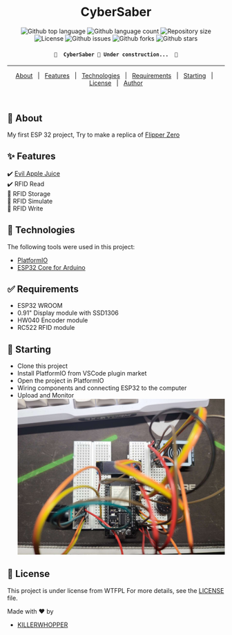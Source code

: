 <!-- <div align="center" id="top"> 
  <img src="./.github/app.gif" alt="CyberSaber" />

  &#xa0; -->

<!-- <a href="https://cybersaber.netlify.app">Demo</a> -->

</div>

<h1 align="center">CyberSaber</h1>

<p align="center">
<img alt="Github top language" src="https://img.shields.io/github/languages/top/KILLERWHOPPER/cybersaber?color=56BEB8">
<img alt="Github language count" src="https://img.shields.io/github/languages/count/KILLERWHOPPER/cybersaber?color=56BEB8">
<img alt="Repository size" src="https://img.shields.io/github/repo-size/KILLERWHOPPER/cybersaber?color=56BEB8">
<img alt="License" src="https://img.shields.io/github/license/KILLERWHOPPER/cybersaber?color=56BEB8">
<img alt="Github issues" src="https://img.shields.io/github/issues/KILLERWHOPPER/cybersaber?color=56BEB8">
<img alt="Github forks" src="https://img.shields.io/github/forks/KILLERWHOPPER/cybersaber?color=56BEB8">
<img alt="Github stars" src="https://img.shields.io/github/stars/KILLERWHOPPER/cybersaber?color=56BEB8">

</p>

<h4 align="center"> 
	
	🚧  CyberSaber 🚀 Under construction...  🚧
</h4> 

<hr>
<p align="center">
  <a href="#-about">About</a>   |   
  <a href="#-features">Features</a>   |  
  <a href="#-technologies">Technologies</a>   |  
  <a href="#-requirements">Requirements</a>   |  
  <a href="#-starting">Starting</a>   |  
  <a href="#-license" target="_blank">License</a>   |  
  <a href="https://github.com/KILLERWHOPPER" target="_blank">Author</a>
</p>

<br>

## 🎯 About

My first ESP 32 project, Try to make a replica of [Flipper Zero](https://flipperzero.one/)

## ✨ Features

✔️ [Evil Apple Juice](https://github.com/ckcr4lyf/EvilAppleJuice-ESP32) \
✔️ RFID Read \
🚧 RFID Storage \
🚧 RFID Simulate \
🚧 RFID Write

## 🚀 Technologies

The following tools were used in this project:

- [PlatformIO](https://github.com/platformio?utm_source=platformio&utm_medium=piohome)
- [ESP32 Core for Arduino](https://github.com/espressif/arduino-esp32)

## ✅ Requirements

- ESP32 WROOM
- 0.91" Display module with SSD1306
- HW040 Encoder module
- RC522 RFID module

## 🏁 Starting
- Clone this project
- Install PlatformIO from VSCode plugin market
- Open the project in PlatformIO
- Wiring components and connecting ESP32 to the computer
- Upload and Monitor
\
![wiring](image/README/wiring.png)

## 📝 License

This project is under license from WTFPL For more details, see the [LICENSE](LICENSE) file.

Made with ❤️ by

- <a href="https://github.com/KILLERWHOPPER" target="_blank">KILLERWHOPPER</a>

&#xa0;
